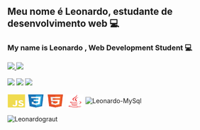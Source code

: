 ### 
   Meu nome é Leonardo, estudante de desenvolvimento web 💻
   ------------- 
###    My name is Leonardo , Web Development Student  💻
    
    



 <div>
  <a href="https://github.com/Leonardograut">
  <img height="180em" src="https://github-readme-stats.vercel.app/api?username=Leonardograut&show_icons=true&theme=aura&include_all_commits=true&count_private=true"/>
  <img height="180em" src="https://github-readme-stats.vercel.app/api/top-langs/?username=Leonardograut&layout=compact&langs_count=7&theme=aura"/>
</div>
<!--
###Leonardograut/Leonardograut** is a ✨ _special_ ✨ repository because its `README.md` (this file) appears on your GitHub profile.
Here are some ideas to get you started:
- 🌱 I’m currently learning front-end  ...
- 💬 Ask me about ...
- 📫 How to reach me: ...
- 😄 Pronouns: ...
- ⚡ Fun fact: ...
-->
<!-- Parte das redes sociais--> 
<div>
 <br>
<a href = "tinynoback@gmail.com" target="_blank"><img src = "https://img.shields.io/badge/Gmail-D14836?style=for-the-badge&logo=gmail&logoColor=white"></a>
<a href = "https://www.linkedin.com/in/leonardo-nascimento-a26739223/" target="_blank"><img src = "https://img.shields.io/badge/LinkedIn-0077B5?style=for-the-badge&logo=linkedin&logoColor=white"></a>
<a href = "https://replit.com/@leonardograut" target="_blank"><img src = "https://img.shields.io/badge/replit-667881?style=for-the-badge&logo=replit&logoColor=white"></a> 

<!-- <a href = "" target = "newblank" ><img src = "https://img.shields.io/badge/Gmail-D14836?style=for-the-badge&logo=gmail&logoColor=white"></a> -->
  
</div> 
<!-- Parte dos icones de ferramentas que sei usar --> 
<div style = "display: inline_block"><br>
<img align = "center" alt="Leonardo-JS" height = "30" width = "40" src = "https://raw.githubusercontent.com/devicons/devicon/master/icons/javascript/javascript-plain.svg"> 
<img align = "center" alt="Leonardo-CSS" height = "30" width = "40" src = "https://raw.githubusercontent.com/devicons/devicon/master/icons/css3/css3-original.svg">
<img align = "center" alt="Leonardo-HTML" height = "30" width = "40" src = "https://raw.githubusercontent.com/devicons/devicon/master/icons/html5/html5-original.svg">
<img align = "center" alt="Leonardo-Java" height = "30" width = "40" src = "https://raw.githubusercontent.com/devicons/devicon/master/icons/java/java-plain.svg">
<img align = "center" alt="Leonardo-MySql" height = "30" width = "40" src = "https://img.shields.io/badge/MySQL-005C84?style=for-the-badge&logo=mysql&logoColor=white">

</div <br>
  
<div>
 <br>
 <img src="https://komarev.com/ghpvc/?username=Leonardograut&color=green" alt="Leonardograut" /> 
</div>
